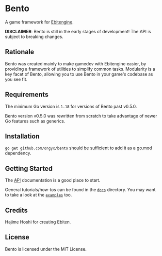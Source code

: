 # Bento

A game framework for [Ebitengine].

**DISCLAIMER**: Bento is still in the early stages of development! The API is subject to breaking changes.

## Rationale

Bento was created mainly to make gamedev with Ebitengine easier, by providing a framework of utilities to simplify common tasks.
Modularity is a key facet of Bento, allowing you to use Bento in your game's codebase as you see fit.

## Requirements

The minimum Go version is `1.18` for versions of Bento past v0.5.0.

Bento version v0.5.0 was rewritten from scratch to take advantage of newer Go features such as generics.

## Installation

`go get github.com/ongyx/bento` should be sufficient to add it as a go.mod dependency.

## Getting Started

The [API] documentation is a good place to start.

General tutorials/how-tos can be found in the [`docs`](docs/) directory.
You may want to take a look at the [`examples`](examples/) too.

## Credits

Hajime Hoshi for creating Ebiten.

## License

Bento is licensed under the MIT License.

[Ebitengine]: https://github.com/hajimehoshi/ebiten
[API]: https://pkg.go.dev/github.com/ongyx/bento
